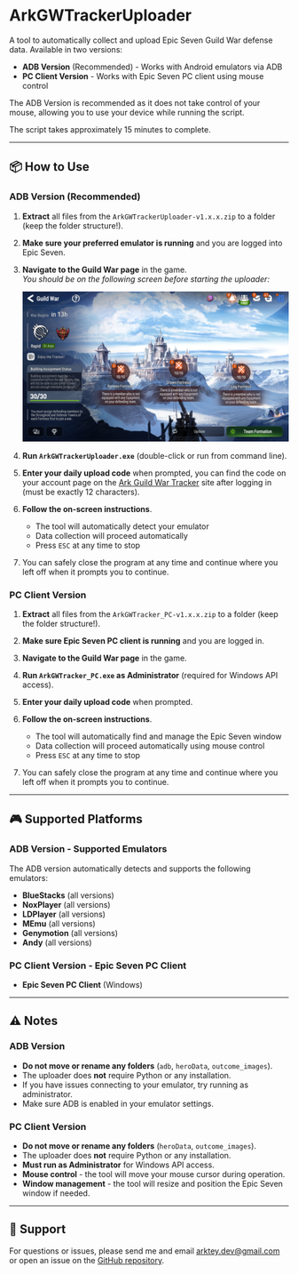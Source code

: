 # ArkGWTrackerUploader

A tool to automatically collect and upload Epic Seven Guild War defense data. Available in two versions:

- **ADB Version** (Recommended) - Works with Android emulators via ADB
- **PC Client Version** - Works with Epic Seven PC client using mouse control

The ADB Version is recommended as it does not take control of your mouse, allowing you to use your device while running the script.

The script takes approximately 15 minutes to complete.

---

## 📦 How to Use

### ADB Version (Recommended)
1. **Extract** all files from the `ArkGWTrackerUploader-v1.x.x.zip` to a folder (keep the folder structure!).
2. **Make sure your preferred emulator is running** and you are logged into Epic Seven.
3. **Navigate to the Guild War page** in the game.  
   _You should be on the following screen before starting the uploader:_

   ![Start Screen](start_screen_example.png)

4. **Run `ArkGWTrackerUploader.exe`** (double-click or run from command line).
5. **Enter your daily upload code** when prompted, you can find the code on your account page on the [Ark Guild War Tracker](https://ark-gw-tracker-web.vercel.app) site after logging in (must be exactly 12 characters).
6. **Follow the on-screen instructions**.  
   - The tool will automatically detect your emulator
   - Data collection will proceed automatically
   - Press `ESC` at any time to stop

7. You can safely close the program at any time and continue where you left off when it prompts you to continue.


### PC Client Version
1. **Extract** all files from the `ArkGWTracker_PC-v1.x.x.zip` to a folder (keep the folder structure!).
2. **Make sure Epic Seven PC client is running** and you are logged in.
3. **Navigate to the Guild War page** in the game.
4. **Run `ArkGWTracker_PC.exe` as Administrator** (required for Windows API access).
5. **Enter your daily upload code** when prompted.
6. **Follow the on-screen instructions**.  
   - The tool will automatically find and manage the Epic Seven window
   - Data collection will proceed automatically using mouse control
   - Press `ESC` at any time to stop

7. You can safely close the program at any time and continue where you left off when it prompts you to continue.


---

## 🎮 Supported Platforms

### ADB Version - Supported Emulators
The ADB version automatically detects and supports the following emulators:

- **BlueStacks** (all versions)
- **NoxPlayer** (all versions)
- **LDPlayer** (all versions)
- **MEmu** (all versions)
- **Genymotion** (all versions)
- **Andy** (all versions)


### PC Client Version - Epic Seven PC Client
- **Epic Seven PC Client** (Windows)


---

## ⚠️ Notes

### ADB Version
- **Do not move or rename any folders** (`adb`, `heroData`, `outcome_images`).
- The uploader does **not** require Python or any installation.
- If you have issues connecting to your emulator, try running as administrator.
- Make sure ADB is enabled in your emulator settings.

### PC Client Version
- **Do not move or rename any folders** (`heroData`, `outcome_images`).
- The uploader does **not** require Python or any installation.
- **Must run as Administrator** for Windows API access.
- **Mouse control** - the tool will move your mouse cursor during operation.
- **Window management** - the tool will resize and position the Epic Seven window if needed.

---

## 📧 Support

For questions or issues, please send me and email arktey.dev@gmail.com or open an issue on the [GitHub repository](https://github.com/Arktey/ArkGWTrackerUploader). 